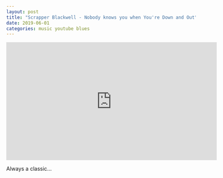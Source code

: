 ```yaml
---
layout: post
title: "Scrapper Blackwell - Nobody knows you when You're Down and Out"
date: 2019-06-01
categories: music youtube blues
---
```



<iframe width="560" height="315" src="https://www.youtube.com/embed/626pNZB8xXE" frameborder="0" allow="accelerometer; autoplay; encrypted-media; gyroscope; picture-in-picture" allowfullscreen></iframe>

Always a classic...
